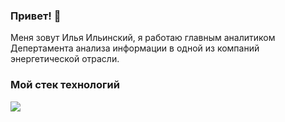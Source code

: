 ### Привет! 👋

Меня зовут Илья Ильинский, я работаю главным аналитиком Депертамента анализа информации в одной из компаний энергетической отрасли.

### Мой стек технологий
<img src="https://img.shields.io/badge/Python-Blue?style=for-the-badge&logo=Python&logoColor=Blue"/>

